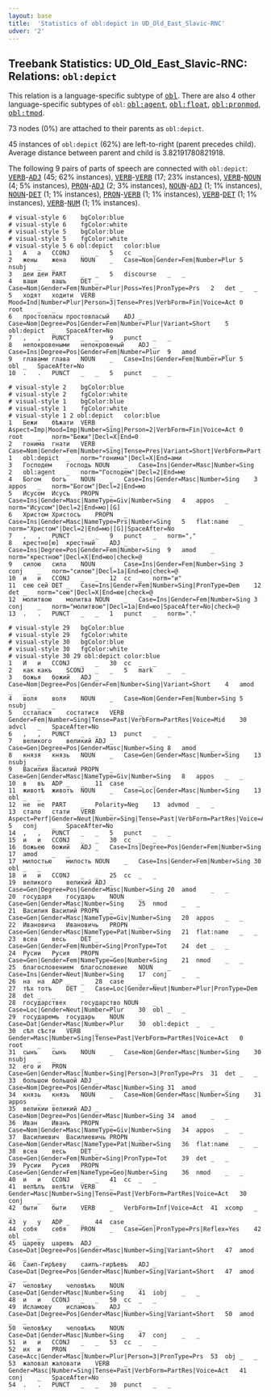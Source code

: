 ```yaml
---
layout: base
title:  'Statistics of obl:depict in UD_Old_East_Slavic-RNC'
udver: '2'
---
```


## Treebank Statistics: UD_Old_East_Slavic-RNC: Relations: `obl:depict`

This relation is a language-specific subtype of <tt><a href="orv_rnc-dep-obl.html">obl</a></tt>.
There are also 4 other language-specific subtypes of `obl`: <tt><a href="orv_rnc-dep-obl-agent.html">obl:agent</a></tt>, <tt><a href="orv_rnc-dep-obl-float.html">obl:float</a></tt>, <tt><a href="orv_rnc-dep-obl-pronmod.html">obl:pronmod</a></tt>, <tt><a href="orv_rnc-dep-obl-tmod.html">obl:tmod</a></tt>.

73 nodes (0%) are attached to their parents as `obl:depict`.

45 instances of `obl:depict` (62%) are left-to-right (parent precedes child).
Average distance between parent and child is 3.82191780821918.

The following 9 pairs of parts of speech are connected with `obl:depict`: <tt><a href="orv_rnc-pos-VERB.html">VERB</a></tt>-<tt><a href="orv_rnc-pos-ADJ.html">ADJ</a></tt> (45; 62% instances), <tt><a href="orv_rnc-pos-VERB.html">VERB</a></tt>-<tt><a href="orv_rnc-pos-VERB.html">VERB</a></tt> (17; 23% instances), <tt><a href="orv_rnc-pos-VERB.html">VERB</a></tt>-<tt><a href="orv_rnc-pos-NOUN.html">NOUN</a></tt> (4; 5% instances), <tt><a href="orv_rnc-pos-PRON.html">PRON</a></tt>-<tt><a href="orv_rnc-pos-ADJ.html">ADJ</a></tt> (2; 3% instances), <tt><a href="orv_rnc-pos-NOUN.html">NOUN</a></tt>-<tt><a href="orv_rnc-pos-ADJ.html">ADJ</a></tt> (1; 1% instances), <tt><a href="orv_rnc-pos-NOUN.html">NOUN</a></tt>-<tt><a href="orv_rnc-pos-DET.html">DET</a></tt> (1; 1% instances), <tt><a href="orv_rnc-pos-PRON.html">PRON</a></tt>-<tt><a href="orv_rnc-pos-VERB.html">VERB</a></tt> (1; 1% instances), <tt><a href="orv_rnc-pos-VERB.html">VERB</a></tt>-<tt><a href="orv_rnc-pos-DET.html">DET</a></tt> (1; 1% instances), <tt><a href="orv_rnc-pos-VERB.html">VERB</a></tt>-<tt><a href="orv_rnc-pos-NUM.html">NUM</a></tt> (1; 1% instances).


~~~ conllu
# visual-style 6	bgColor:blue
# visual-style 6	fgColor:white
# visual-style 5	bgColor:blue
# visual-style 5	fgColor:white
# visual-style 5 6 obl:depict	color:blue
1	А	а	CCONJ	_	_	5	cc	_	_
2	жены	жена	NOUN	_	Case=Nom|Gender=Fem|Number=Plur	5	nsubj	_	_
3	деи	деи	PART	_	_	5	discourse	_	_
4	ваши	вашъ	DET	_	Case=Nom|Gender=Fem|Number=Plur|Poss=Yes|PronType=Prs	2	det	_	_
5	ходят	ходити	VERB	_	Mood=Ind|Number=Plur|Person=3|Tense=Pres|VerbForm=Fin|Voice=Act	0	root	_	_
6	простовласы	простовласый	ADJ	_	Case=Nom|Degree=Pos|Gender=Fem|Number=Plur|Variant=Short	5	obl:depict	_	SpaceAfter=No
7	,	,	PUNCT	_	_	9	punct	_	_
8	непокровеными	непокровеный	ADJ	_	Case=Ins|Degree=Pos|Gender=Fem|Number=Plur	9	amod	_	_
9	главами	глава	NOUN	_	Case=Ins|Gender=Fem|Number=Plur	5	obl	_	SpaceAfter=No
10	.	.	PUNCT	_	_	5	punct	_	_

~~~


~~~ conllu
# visual-style 2	bgColor:blue
# visual-style 2	fgColor:white
# visual-style 1	bgColor:blue
# visual-style 1	fgColor:white
# visual-style 1 2 obl:depict	color:blue
1	Бежи	бѣжати	VERB	_	Aspect=Imp|Mood=Imp|Number=Sing|Person=2|VerbForm=Fin|Voice=Act	0	root	_	norm="Бежи"|Decl=X|End=0
2	гонима	гнати	VERB	_	Case=Nom|Gender=Fem|Number=Sing|Tense=Pres|Variant=Short|VerbForm=Part|Voice=Pass	1	obl:depict	_	norm="гонима"|Decl=X|End=ами
3	Господем	господь	NOUN	_	Case=Ins|Gender=Masc|Number=Sing	2	obl:agent	_	norm="Господем"|Decl=2|End=ме
4	Богом	богъ	NOUN	_	Case=Ins|Gender=Masc|Number=Sing	3	appos	_	norm="Богом"|Decl=2|End=мо
5	Исусом	Исусъ	PROPN	_	Case=Ins|Gender=Masc|NameType=Giv|Number=Sing	4	appos	_	norm="Исусом"|Decl=2|End=мо|[G]
6	Христом	Христосъ	PROPN	_	Case=Ins|Gender=Masc|NameType=Prs|Number=Sing	5	flat:name	_	norm="Христом"|Decl=2|End=мо|[G]|SpaceAfter=No
7	,	,	PUNCT	_	_	9	punct	_	norm=","
8	крестно[ю]	крестный	ADJ	_	Case=Ins|Degree=Pos|Gender=Fem|Number=Sing	9	amod	_	norm="крестною"|Decl=X|End=юо|check=@
9	силою	сила	NOUN	_	Case=Ins|Gender=Fem|Number=Sing	3	conj	_	norm="силою"|Decl=1a|End=юо|check=@
10	и	и	CCONJ	_	_	12	cc	_	norm="и"
11	сею	сей	DET	_	Case=Ins|Gender=Fem|Number=Sing|PronType=Dem	12	det	_	norm="сею"|Decl=X|End=юе|check=@
12	молитвою	молитва	NOUN	_	Case=Ins|Gender=Fem|Number=Sing	3	conj	_	norm="молитвою"|Decl=1a|End=юо|SpaceAfter=No|check=@
13	.	.	PUNCT	_	_	1	punct	_	norm="."

~~~


~~~ conllu
# visual-style 29	bgColor:blue
# visual-style 29	fgColor:white
# visual-style 30	bgColor:blue
# visual-style 30	fgColor:white
# visual-style 30 29 obl:depict	color:blue
1	И	и	CCONJ	_	_	30	cc	_	_
2	как	какъ	SCONJ	_	_	5	mark	_	_
3	божья	божий	ADJ	_	Case=Nom|Degree=Pos|Gender=Fem|Number=Sing|Variant=Short	4	amod	_	_
4	воля	воля	NOUN	_	Case=Nom|Gender=Fem|Number=Sing	5	nsubj	_	_
5	ссталася	состатися	VERB	_	Gender=Fem|Number=Sing|Tense=Past|VerbForm=PartRes|Voice=Mid	30	advcl	_	SpaceAfter=No
6	,	,	PUNCT	_	_	13	punct	_	_
7	великого	великий	ADJ	_	Case=Gen|Degree=Pos|Gender=Masc|Number=Sing	8	amod	_	_
8	князя	князь	NOUN	_	Case=Gen|Gender=Masc|Number=Sing	13	nsubj	_	_
9	Василия	Василий	PROPN	_	Case=Gen|Gender=Masc|NameType=Giv|Number=Sing	8	appos	_	_
10	в	въ	ADP	_	_	11	case	_	_
11	животѣ	животъ	NOUN	_	Case=Loc|Gender=Masc|Number=Sing	13	obl	_	_
12	не	не	PART	_	Polarity=Neg	13	advmod	_	_
13	стало	стати	VERB	_	Aspect=Perf|Gender=Neut|Number=Sing|Tense=Past|VerbForm=PartRes|Voice=Act	5	conj	_	SpaceAfter=No
14	,	,	PUNCT	_	_	5	punct	_	_
15	и	и	CCONJ	_	_	30	cc	_	_
16	божьею	божий	ADJ	_	Case=Ins|Degree=Pos|Gender=Fem|Number=Sing	17	amod	_	_
17	милостью	милость	NOUN	_	Case=Ins|Gender=Fem|Number=Sing	30	obl	_	_
18	и	и	CCONJ	_	_	25	cc	_	_
19	великого	великий	ADJ	_	Case=Gen|Degree=Pos|Gender=Masc|Number=Sing	20	amod	_	_
20	государя	государь	NOUN	_	Case=Gen|Gender=Masc|Number=Sing	25	nmod	_	_
21	Василия	Василий	PROPN	_	Case=Gen|Gender=Masc|NameType=Giv|Number=Sing	20	appos	_	_
22	Ивановича	Ивановичь	PROPN	_	Case=Gen|Gender=Masc|NameType=Pat|Number=Sing	21	flat:name	_	_
23	всеа	весь	DET	_	Case=Gen|Gender=Fem|Number=Sing|PronType=Tot	24	det	_	_
24	Русии	Русия	PROPN	_	Case=Gen|Gender=Fem|NameType=Geo|Number=Sing	21	nmod	_	_
25	благословением	благословение	NOUN	_	Case=Ins|Gender=Neut|Number=Sing	17	conj	_	_
26	на	на	ADP	_	_	28	case	_	_
27	тѣх	тотъ	DET	_	Case=Loc|Gender=Neut|Number=Plur|PronType=Dem	28	det	_	_
28	государствех	государство	NOUN	_	Case=Loc|Gender=Neut|Number=Plur	30	obl	_	_
29	государемъ	государь	NOUN	_	Case=Dat|Gender=Masc|Number=Plur	30	obl:depict	_	_
30	сѣл	сѣсти	VERB	_	Gender=Masc|Number=Sing|Tense=Past|VerbForm=PartRes|Voice=Act	0	root	_	_
31	сынъ	сынъ	NOUN	_	Case=Nom|Gender=Masc|Number=Sing	30	nsubj	_	_
32	его	и	PRON	_	Case=Gen|Gender=Masc|Number=Sing|Person=3|PronType=Prs	31	det	_	_
33	большои	большой	ADJ	_	Case=Nom|Degree=Pos|Gender=Masc|Number=Sing	31	amod	_	_
34	князь	князь	NOUN	_	Case=Nom|Gender=Masc|Number=Sing	31	appos	_	_
35	великии	великий	ADJ	_	Case=Nom|Degree=Pos|Gender=Masc|Number=Sing	34	amod	_	_
36	Иван	Иванъ	PROPN	_	Case=Nom|Gender=Masc|NameType=Giv|Number=Sing	34	appos	_	_
37	Василиевич	Василиевичь	PROPN	_	Case=Nom|Gender=Masc|NameType=Pat|Number=Sing	36	flat:name	_	_
38	всеа	весь	DET	_	Case=Gen|Gender=Fem|Number=Sing|PronType=Tot	39	det	_	_
39	Русии	Русия	PROPN	_	Case=Gen|Gender=Fem|NameType=Geo|Number=Sing	36	nmod	_	_
40	и	и	CCONJ	_	_	41	cc	_	_
41	велѣлъ	велѣти	VERB	_	Gender=Masc|Number=Sing|Tense=Past|VerbForm=PartRes|Voice=Act	30	conj	_	_
42	быти	быти	VERB	_	VerbForm=Inf|Voice=Act	41	xcomp	_	_
43	у	у	ADP	_	_	44	case	_	_
44	собя	себя	PRON	_	Case=Gen|PronType=Prs|Reflex=Yes	42	obl	_	_
45	цареву	царевъ	ADJ	_	Case=Dat|Degree=Pos|Gender=Masc|Number=Sing|Variant=Short	47	amod	_	_
46	Саип-Гирѣеву	саипъ-гирѣевъ	ADJ	_	Case=Dat|Degree=Pos|Gender=Masc|Number=Sing|Variant=Short	47	amod	_	_
47	человѣку	человѣкъ	NOUN	_	Case=Dat|Gender=Masc|Number=Sing	41	iobj	_	_
48	и	и	CCONJ	_	_	50	cc	_	_
49	Исламову	исламовъ	ADJ	_	Case=Dat|Degree=Pos|Gender=Masc|Number=Sing|Variant=Short	50	amod	_	_
50	человѣку	человѣкъ	NOUN	_	Case=Dat|Gender=Masc|Number=Sing	47	conj	_	_
51	и	и	CCONJ	_	_	53	cc	_	_
52	их	и	PRON	_	Case=Acc|Gender=Masc|Number=Plur|Person=3|PronType=Prs	53	obj	_	_
53	жаловал	жаловати	VERB	_	Gender=Masc|Number=Sing|Tense=Past|VerbForm=PartRes|Voice=Act	41	conj	_	SpaceAfter=No
54	.	.	PUNCT	_	_	30	punct	_	_

~~~


